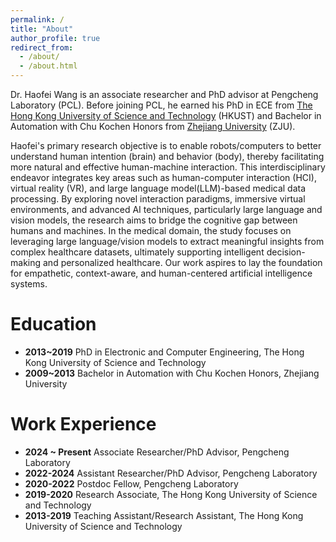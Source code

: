 ```yaml
---
permalink: /
title: "About"
author_profile: true
redirect_from: 
  - /about/
  - /about.html
---
```


Dr. Haofei Wang is an associate researcher and PhD advisor at Pengcheng Laboratory (PCL). Before joining PCL, he earned his PhD in ECE from [The Hong Kong University of Science and Technology](https://www.ust.hk) (HKUST) and Bachelor in Automation with Chu Kochen Honors from [Zhejiang University](https://www.zju.edu.cn) (ZJU).

Haofei's primary research objective is to enable robots/computers to better understand human intention (brain) and behavior (body), thereby facilitating more natural and effective human-machine interaction. This interdisciplinary endeavor integrates key areas such as human-computer interaction (HCI), virtual reality (VR), and large language model(LLM)-based medical data processing. By exploring novel interaction paradigms, immersive virtual environments, and advanced AI techniques, particularly large language and vision models, the research aims to bridge the cognitive gap between humans and machines. In the medical domain, the study focuses on leveraging large language/vision models to extract meaningful insights from complex healthcare datasets, ultimately supporting intelligent decision-making and personalized healthcare. Our work aspires to lay the foundation for empathetic, context-aware, and human-centered artificial intelligence systems.

Education
======
* **2013~2019** PhD in Electronic and Computer Engineering, The Hong Kong University of Science and Technology
* **2009~2013** Bachelor in Automation with Chu Kochen Honors, Zhejiang University

Work Experience
======
* **2024 ~ Present** Associate Researcher/PhD Advisor, Pengcheng Laboratory
* **2022-2024** Assistant Researcher/PhD Advisor, Pengcheng Laboratory
* **2020-2022** Postdoc Fellow, Pengcheng Laboratory
* **2019-2020** Research Associate, The Hong Kong University of Science and Technology
* **2013-2019** Teaching Assistant/Research Assistant, The Hong Kong University of Science and Technology
